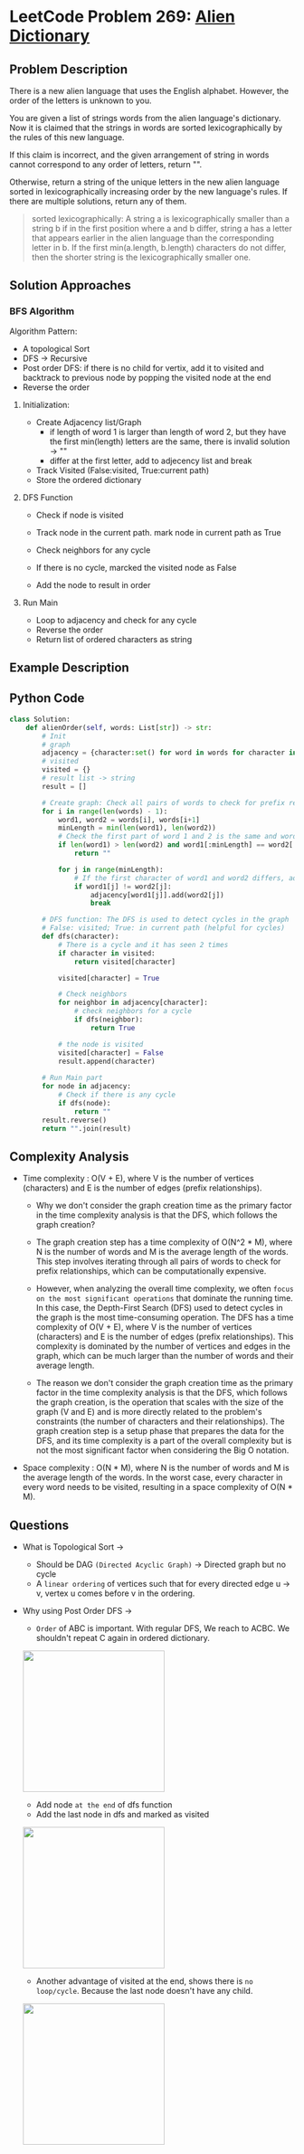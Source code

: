 # LeetCode Problem 269: [Alien Dictionary](https://leetcode.com/problems/alien-dictionary/)
## Problem Description
There is a new alien language that uses the English alphabet. However, the order of the letters is unknown to you.

You are given a list of strings words from the alien language's dictionary. Now it is claimed that the strings in words are 
sorted lexicographically
 by the rules of this new language.

If this claim is incorrect, and the given arrangement of string in words cannot correspond to any order of letters, return "".

Otherwise, return a string of the unique letters in the new alien language sorted in lexicographically increasing order by the new language's rules. If there are multiple solutions, return any of them.

> sorted lexicographically: A string a is lexicographically smaller than a string b if in the first position where a and b differ, string a has a letter that appears earlier in the alien language than the corresponding letter in b. If the first min(a.length, b.length) characters do not differ, then the shorter string is the lexicographically smaller one.

## Solution Approaches
### BFS Algorithm
Algorithm Pattern:
- A topological Sort
- DFS -> Recursive
- Post order DFS: if there is no child for vertix, add it to visited and backtrack to previous node by popping the visited node at the end
- Reverse the order

1. Initialization:
    - Create Adjacency list/Graph
        - if length of word 1 is larger than length of word 2, but they have the first min(length) letters are the same, there is invalid solution -> ""
        - differ at the first letter, add to adjecency list and break
    - Track Visited (False:visited, True:current path)
    - Store the ordered dictionary
2. DFS Function
    - Check if node is visited
    - Track node in the current path. mark node in current path as True

    - Check neighbors for any cycle
    - If there is no cycle, marcked the visited node as False
    - Add the node to result in order

3. Run Main
    - Loop to adjacency and check for any cycle
    - Reverse the order
    - Return list of ordered characters as string
## Example Description

## Python Code
```python
class Solution:
    def alienOrder(self, words: List[str]) -> str:
        # Init
        # graph
        adjacency = {character:set() for word in words for character in word}
        # visited
        visited = {}
        # result list -> string
        result = []

        # Create graph: Check all pairs of words to check for prefix relationships
        for i in range(len(words) - 1):
            word1, word2 = words[i], words[i+1]
            minLength = min(len(word1), len(word2))
            # Check the first part of word 1 and 2 is the same and word 1 is lengthier than word 2, it is invalid solution
            if len(word1) > len(word2) and word1[:minLength] == word2[:minLength]:
                return ""

            for j in range(minLength):
                # If the first character of word1 and word2 differs, add to graph
                if word1[j] != word2[j]:
                    adjacency[word1[j]].add(word2[j])
                    break

        # DFS function: The DFS is used to detect cycles in the graph
        # False: visited; True: in current path (helpful for cycles)
        def dfs(character):
            # There is a cycle and it has seen 2 times
            if character in visited:
                return visited[character]

            visited[character] = True

            # Check neighbors
            for neighbor in adjacency[character]:
                # check neighbors for a cycle
                if dfs(neighbor):
                    return True

            # the node is visited
            visited[character] = False
            result.append(character)
        
        # Run Main part
        for node in adjacency:
            # Check if there is any cycle
            if dfs(node):
                return ""
        result.reverse()
        return "".join(result)
```
## Complexity Analysis
- Time complexity : O(V + E), where V is the number of vertices (characters) and E is the number of edges (prefix relationships).
    - Why we don't consider the graph creation time as the primary factor in the time complexity analysis is that the DFS, which follows the graph creation?

    - The graph creation step has a time complexity of O(N^2 * M), where N is the number of words and M is the average length of the words. This step involves iterating through all pairs of words to check for prefix relationships, which can be computationally expensive.

    - However, when analyzing the overall time complexity, we often ```focus on the most significant operations``` that dominate the running time. In this case, the Depth-First Search (DFS) used to detect cycles in the graph is the most time-consuming operation. The DFS has a time complexity of O(V + E), where V is the number of vertices (characters) and E is the number of edges (prefix relationships). This complexity is dominated by the number of vertices and edges in the graph, which can be much larger than the number of words and their average length.

    - The reason we don't consider the graph creation time as the primary factor in the time complexity analysis is that the DFS, which follows the graph creation, is the operation that scales with the size of the graph (V and E) and is more directly related to the problem's constraints (the number of characters and their relationships). The graph creation step is a setup phase that prepares the data for the DFS, and its time complexity is a part of the overall complexity but is not the most significant factor when considering the Big O notation.

- Space complexity : O(N * M), where N is the number of words and M is the average length of the words. In the worst case, every character in every word needs to be visited, resulting in a space complexity of O(N * M). 

## Questions
- What is Topological Sort -> 
    - Should be DAG ```(Directed Acyclic Graph)``` -> Directed graph but no cycle
    - A ```linear ordering``` of vertices such that for every directed edge u -> v, vertex u comes before v in the ordering.
- Why using Post Order DFS ->
    - ```Order``` of ABC is important. With regular DFS, We reach to ACBC. We shouldn't repeat C again in ordered dictionary.

    <img src="https://github.com/MaryamZahiri/LC-Algorithms/assets/52676399/700dbd4e-a2c5-48bd-ae39-f7ebdc1974ce" width=250><br />

    - Add node ```at the end``` of dfs function
    - Add the last node in dfs and marked as visited

    <img src="https://github.com/MaryamZahiri/LC-Algorithms/assets/52676399/398bf2c4-8ba1-4a8c-952f-0bf324e11b62" width=250><br />

    - Another advantage of visited at the end, shows there is ```no loop/cycle```. Because the last node doesn't have any child.
    
    <img src="https://github.com/MaryamZahiri/LC-Algorithms/assets/52676399/fc6b6a8e-a5f4-49f1-aa36-7774244d2ac5" width=250><br />